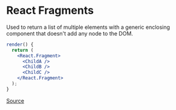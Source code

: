 # React Fragments

Used to return a list of multiple elements with a generic enclosing component that doesn't
add any node to the DOM.

```jsx
render() {
  return (
    <React.Fragment>
      <ChildA />
      <ChildB />
      <ChildC />
    </React.Fragment>
  );
}
```

[Source](https://reactjs.org/docs/fragments.html#short-syntax)
